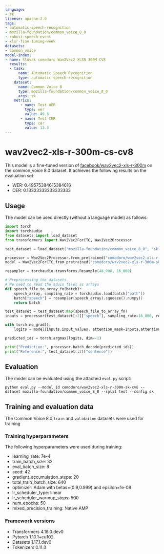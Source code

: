 ```yaml
---
language:
- sk
license: apache-2.0
tags:
- automatic-speech-recognition
- mozilla-foundation/common_voice_8_0
- robust-speech-event
- xlsr-fine-tuning-week
datasets:
- common_voice
model-index:
- name: Slovak comodoro Wav2Vec2 XLSR 300M CV8
  results:
  - task: 
      name: Automatic Speech Recognition 
      type: automatic-speech-recognition
    dataset:
      name: Common Voice 8
      type: mozilla-foundation/common_voice_8_0
      args: sk
    metrics:
       - name: Test WER
         type: wer
         value: 49.6
       - name: Test CER
         type: cer 
         value: 13.3
---
```


# wav2vec2-xls-r-300m-cs-cv8

This model is a fine-tuned version of [facebook/wav2vec2-xls-r-300m](https://huggingface.co/facebook/wav2vec2-xls-r-300m) on the common_voice 8.0 dataset.
It achieves the following results on the evaluation set:

- WER: 0.49575384615384616
- CER: 0.13333333333333333

## Usage

The model can be used directly (without a language model) as follows:

```python
import torch
import torchaudio
from datasets import load_dataset
from transformers import Wav2Vec2ForCTC, Wav2Vec2Processor

test_dataset = load_dataset("mozilla-foundation/common_voice_8_0", "sk", split="test[:2%]")

processor = Wav2Vec2Processor.from_pretrained("comodoro/wav2vec2-xls-r-300m-sk-cv8")
model = Wav2Vec2ForCTC.from_pretrained("comodoro/wav2vec2-xls-r-300m-sk-cv8")

resampler = torchaudio.transforms.Resample(48_000, 16_000)

# Preprocessing the datasets.
# We need to read the aduio files as arrays
def speech_file_to_array_fn(batch):
	speech_array, sampling_rate = torchaudio.load(batch["path"])
	batch["speech"] = resampler(speech_array).squeeze().numpy()
	return batch

test_dataset = test_dataset.map(speech_file_to_array_fn)
inputs = processor(test_dataset[:2]["speech"], sampling_rate=16_000, return_tensors="pt", padding=True)

with torch.no_grad():
	logits = model(inputs.input_values, attention_mask=inputs.attention_mask).logits

predicted_ids = torch.argmax(logits, dim=-1)

print("Prediction:", processor.batch_decode(predicted_ids))
print("Reference:", test_dataset[:2]["sentence"])
```

## Evaluation

The model can be evaluated using the attached `eval.py` script:
```
python eval.py --model_id comodoro/wav2vec2-xls-r-300m-sk-cv8 --dataset mozilla-foundation/common_voice_8_0 --split test --config sk
```

## Training and evaluation data

The Common Voice 8.0 `train` and `validation` datasets were used for training

### Training hyperparameters

The following hyperparameters were used during training:

- learning_rate: 7e-4
- train_batch_size: 32
- eval_batch_size: 8
- seed: 42
- gradient_accumulation_steps: 20
- total_train_batch_size: 640
- optimizer: Adam with betas=(0.9,0.999) and epsilon=1e-08
- lr_scheduler_type: linear
- lr_scheduler_warmup_steps: 500
- num_epochs: 50
- mixed_precision_training: Native AMP

### Framework versions

- Transformers 4.16.0.dev0
- Pytorch 1.10.1+cu102
- Datasets 1.17.1.dev0
- Tokenizers 0.11.0
